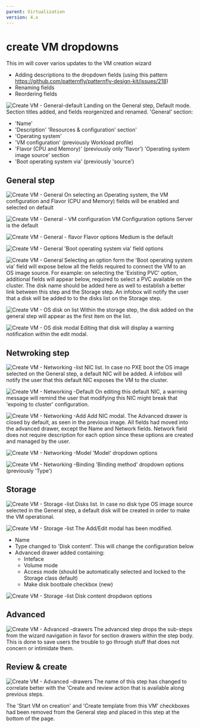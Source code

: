 ```yaml
---
parent: Virtualization
version: 4.x
---
```


# create VM dropdowns

This im will cover varios updates to the VM creation wizard
- Adding descriptions to the dropdown fields (using this pattern https://github.com/patternfly/patternfly-design-kit/issues/218)
- Renaming fields
- Reordering fields


![Create VM - General-default](img/1-0.jpg)
Landing on the General step, Default mode.
Section titles added, and fields reorgenized and renamed.
'General' section:
- 'Name'
- 'Description'
'Resources & configuration' section'
- 'Operating system'
- 'VM configuration' (previously Workload profile)
- 'Flavor (CPU and Memory)' (previously only 'flavor')
'Operating system image source' section
- 'Boot operating system via' (previously 'source')

## General step

![Create VM - General](img/1-1.jpg)
On selecting an Operating system, the VM configuration and Flavor (CPU and Memory) fields will be enabled and selected on default

![Create VM - General - VM configuration](img/1-1-1.jpg)
VM Configuration options
Server is the default

![Create VM - General - flavor](img/1-1-2.jpg)
Flavor options
Medium is the default

![Create VM - General](img/1-2-1.jpg)
'Boot operating system via' field options

![Create VM - General](img/1-2.jpg)
Selecting an option form the 'Boot operating system via' field will expose below all the fields required to connect the VM to an OS image source.
For example: on selecting the 'Existing PVC' option, additional fields will appear below, required to select a PVC available on the cluster.
The disk name should be added here as well to establish a better link between this step and the Storage step.
An infobox will notify the user that a disk will be added to to the disks list on the Storage step.

![Create VM - OS disk on list](img/1-3.jpg)
Within the storage step, the disk added on the general step will appear as the first item on the list.

![Create VM - OS disk modal](img/1-3-1.jpg)
Editing that disk will display a warning notification within the edit modal.

## Netwroking step

![Create VM - Networking -list](img/2-0.jpg)
NIC list.
In case no PXE boot the OS image selected on the General step, a default NIC will be added.
A infobox will notify the user that this default NIC exposes the VM to the cluster. 

![Create VM - Networking -Default](img/2-1.jpg)
On editing this default NIC, a warning message will remind the user that modifying this NIC might break that 'expoing to cluster' configuration.

![Create VM - Networking -Add](img/2-2.jpg)
Add NIC modal.
The Advanced drawer is closed by default, as seen in the previous image.
All fields had moved into the advanced drawer, except the Name and Network fields.
Network field does not require description for each option since these options are created and managed by the user.

![Create VM - Networking -Model](img/2-3.jpg)
'Model' dropdown options

![Create VM - Networking -Binding](img/2-4.jpg)
'Binding method' dropdown options (previously 'Type')

## Storage

![Create VM - Storage -list](img/3-0.jpg)
Disks list.
In case no disk type OS image source selected in the General step, a default disk will be created in order to make the VM operational.

![Create VM - Storage -list](img/3-1.jpg)
The Add/Edit modal has been modified.
- Name
- Type changed to 'Disk content'. This will change the configuration below
- Advanced drawer added containing: 
    - Inteface
    - Volume mode
    - Access mode (should be automatically selected and locked to the Storage class default)
    - Make disk bootbale checkbox (new)

![Create VM - Storage -list](img/3-2.jpg)
Disk content dropdwon options

## Advanced

 ![Create VM - Advanced -drawers](img/4-0.jpg)
The advanced step drops the sub-steps from the wizard navigation in favor for section drawers within the step body.
This is done to save users the trouble to go through stuff that does not concern or intimidate them.

## Review & create

 ![Create VM - Advanced -drawers](img/5-0.jpg)
The name of this step has changed to correlate better with the 'Create and review action that is available along previous steps.

The 'Start VM on creation' and 'Create template from this VM' checkboxes had been removed from the General step and placed in this step at the bottom of the page.